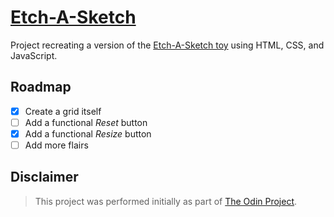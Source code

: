 # [Etch-A-Sketch](https://mark-p0.github.io/etch-a-sketch/)

<!--
  Digital Etch-A-Sketch toy using web languages.
 -->

Project recreating a version of the [Etch-A-Sketch toy](https://en.wikipedia.org/wiki/Etch_A_Sketch) using HTML, CSS, and JavaScript.

## Roadmap

- [x] Create a grid itself
- [ ] Add a functional _Reset_ button
- [x] Add a functional _Resize_ button
- [ ] Add more flairs

## Disclaimer

> This project was performed initially as part of [The Odin Project](https://www.theodinproject.com/).
